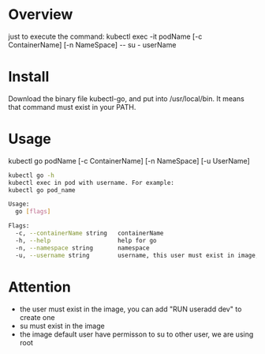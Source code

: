 # Overview

just to execute the command: 
kubectl exec -it podName [-c ContainerName] [-n NameSpace] -- su - userName

# Install

Download the binary file kubectl-go, and put into /usr/local/bin. It means that command must exist in your PATH.

# Usage
kubectl go podName [-c ContainerName] [-n NameSpace] [-u UserName]
```bash
kubectl go -h
kubectl exec in pod with username. For example:
kubectl go pod_name

Usage:
  go [flags]

Flags:
  -c, --containerName string   containerName
  -h, --help                   help for go
  -n, --namespace string       namespace
  -u, --username string        username, this user must exist in image, default: dev
```

# Attention

* the user must exist in the image, you can add "RUN useradd dev" to create one
* su must exist in the image
* the image default user have permisson to su to other user, we are using root
